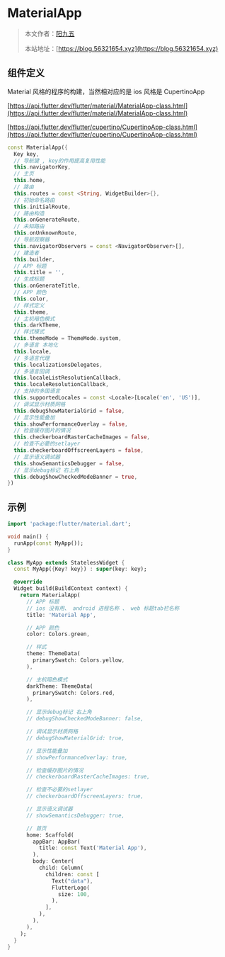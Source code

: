 # MaterialApp

> 本文作者：[阳九五](https://github.com/CN-YoungYang)
>
> 本站地址：[https://blog.56321654.xyz](https://blog.56321654.xyz)

## 组件定义
Material 风格的程序的构建，当然相对应的是 ios 风格是 CupertinoApp

[https://api.flutter.dev/flutter/material/MaterialApp-class.html](https://api.flutter.dev/flutter/material/MaterialApp-class.html)

[https://api.flutter.dev/flutter/cupertino/CupertinoApp-class.html](https://api.flutter.dev/flutter/cupertino/CupertinoApp-class.html)

```dart
const MaterialApp({
  Key key,
  // 导航键 , key的作用提高复用性能
  this.navigatorKey,
  // 主页
  this.home,
  // 路由
  this.routes = const <String, WidgetBuilder>{},
  // 初始命名路由
  this.initialRoute,
  // 路由构造
  this.onGenerateRoute,
  // 未知路由
  this.onUnknownRoute,
  // 导航观察器
  this.navigatorObservers = const <NavigatorObserver>[],
  // 建造者
  this.builder,
  // APP 标题
  this.title = '',
  // 生成标题
  this.onGenerateTitle,
  // APP 颜色
  this.color,
  // 样式定义
  this.theme,
  // 主机暗色模式
  this.darkTheme,
  // 样式模式
  this.themeMode = ThemeMode.system,
  // 多语言 本地化
  this.locale,
  // 多语言代理
  this.localizationsDelegates,
  // 多语言回调
  this.localeListResolutionCallback,
  this.localeResolutionCallback,
  // 支持的多国语言
  this.supportedLocales = const <Locale>[Locale('en', 'US')],
  // 调试显示材质网格
  this.debugShowMaterialGrid = false,
  // 显示性能叠加
  this.showPerformanceOverlay = false,
  // 检查缓存图片的情况
  this.checkerboardRasterCacheImages = false,
  // 检查不必要的setlayer
  this.checkerboardOffscreenLayers = false,
  // 显示语义调试器
  this.showSemanticsDebugger = false,
  // 显示debug标记 右上角
  this.debugShowCheckedModeBanner = true,
})
```

## 示例
```dart
import 'package:flutter/material.dart';

void main() {
  runApp(const MyApp());
}

class MyApp extends StatelessWidget {
  const MyApp({Key? key}) : super(key: key);

  @override
  Widget build(BuildContext context) {
    return MaterialApp(
      // APP 标题
      // ios 没有用、 android 进程名称 、 web 标题tab栏名称
      title: 'Material App',

      // APP 颜色
      color: Colors.green,

      // 样式
      theme: ThemeData(
        primarySwatch: Colors.yellow,
      ),

      // 主机暗色模式
      darkTheme: ThemeData(
        primarySwatch: Colors.red,
      ),

      // 显示debug标记 右上角
      // debugShowCheckedModeBanner: false,

      // 调试显示材质网格
      // debugShowMaterialGrid: true,

      // 显示性能叠加
      // showPerformanceOverlay: true,

      // 检查缓存图片的情况
      // checkerboardRasterCacheImages: true,

      // 检查不必要的setlayer
      // checkerboardOffscreenLayers: true,

      // 显示语义调试器
      // showSemanticsDebugger: true,

      // 首页
      home: Scaffold(
        appBar: AppBar(
          title: const Text('Material App'),
        ),
        body: Center(
          child: Column(
            children: const [
              Text("data"),
              FlutterLogo(
                size: 100,
              ),
            ],
          ),
        ),
      ),
    );
  }
}
```